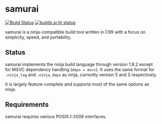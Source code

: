 # samurai

[![Build Status](https://travis-ci.org/michaelforney/samurai.svg?branch=master)](https://travis-ci.org/michaelforney/samurai)
[![builds.sr.ht status](https://builds.sr.ht/~mcf/samurai.svg)](https://builds.sr.ht/~mcf/samurai)

samurai is a ninja-compatible build tool written in C99 with a focus on
simplicity, speed, and portability.

## Status

samurai implements the ninja build language through version 1.8.2 except
for MSVC dependency handling (`deps = msvc`). It uses the same format
for `.ninja_log` and `.ninja_deps` as ninja, currently version 5 and 3
respectively.

It is largely feature-complete and supports most of the same options as ninja.

## Requirements

samurai requires various POSIX.1-2008 interfaces.
